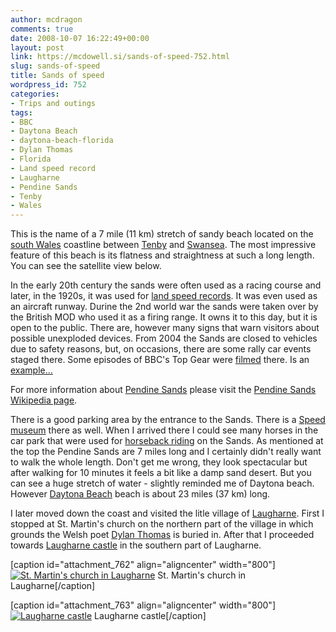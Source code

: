 ```yaml
---
author: mcdragon
comments: true
date: 2008-10-07 16:22:49+00:00
layout: post
link: https://mcdowell.si/sands-of-speed-752.html
slug: sands-of-speed
title: Sands of speed
wordpress_id: 752
categories:
- Trips and outings
tags:
- BBC
- Daytona Beach
- daytona-beach-florida
- Dylan Thomas
- Florida
- Land speed record
- Laugharne
- Pendine Sands
- Tenby
- Wales
---
```


This is the name of a 7 mile (11 km) stretch of sandy beach located on the [south Wales](http://en.wikipedia.org/wiki/Wales) coastline between [Tenby](http://en.wikipedia.org/wiki/Tenby) and [Swansea](http://en.wikipedia.org/wiki/Swansea). The most impressive feature of this beach is its flatness and straightness at such a long length. You can see the satellite view below.

In the early 20th century the sands were often used as a racing course and later, in the 1920s, it was used for [land speed records](http://en.wikipedia.org/wiki/Land_speed_record). It was even used as an aircraft runway. Durine the 2nd world war the sands were taken over by the British MOD who used it as a firing range. It owns it to this day, but it is open to the public. There are, however many signs that warn visitors about possible unexploded devices. From 2004 the Sands are closed to vehicles due to safety reasons, but, on occasions, there are some rally car events staged there. Some episodes of BBC's Top Gear were [filmed](http://www.bbc.co.uk/topgear/show/episodes/series5episode1.shtml) there. Is an [example...](http://www.hsvdriversclub.co.uk/video/top-gear-monaro.wmv)

For more information about [Pendine Sands](http://maps.google.com/maps?ll=51.7324388889,-4.49755555556&spn=1.0,1.0&q=51.7324388889,-4.49755555556%20%28Pendine%20Sands%29&t=h) please visit the [Pendine Sands Wikipedia page](http://en.wikipedia.org/wiki/Pendine_Sands).

There is a good parking area by the entrance to the Sands. There is a [Speed museum](http://www.llanegwad-carmarthen.co.uk/carmsspeedpendine.html) there as well. When I arrived there I could see many horses in the car park that were used for [horseback riding](http://en.wikipedia.org/wiki/Equestrianism) on the Sands. As mentioned at the top the Pendine Sands are 7 miles long and I certainly didn't really want to walk the whole length. Don't get me wrong, they look spectacular but after walking for 10 minutes it feels a bit like a damp sand desert. But you can see a huge stretch of water - slightly reminded me of Daytona beach. However [Daytona Beach](http://en.wikipedia.org/wiki/Daytona_Beach%2C_Florida) beach is about 23 miles (37 km) long.

I later moved down the coast and visited the litle village of [Laugharne](http://en.wikipedia.org/wiki/Laugharne). First I stopped at St. Martin's church on the northern part of the village in which grounds the Welsh poet [Dylan Thomas](http://en.wikipedia.org/wiki/Dylan_Thomas) is buried in. After that I proceeded towards [Laugharne castle](http://en.wikipedia.org/wiki/Laugharne_Castle) in the southern part of Laugharne.

[caption id="attachment_762" align="aligncenter" width="800"][![St. Martin's church in Laugharne](https://dwlcvfkt1l4wn.cloudfront.net/2008/10/st_martins_church_laugharne1-1.jpg)](https://dwlcvfkt1l4wn.cloudfront.net/2008/10/st_martins_church_laugharne1.jpg) St. Martin's church in Laugharne[/caption]

[caption id="attachment_763" align="aligncenter" width="800"][![Laugharne castle](https://dwlcvfkt1l4wn.cloudfront.net/2008/10/laugharne_castle2-1.jpg)](https://dwlcvfkt1l4wn.cloudfront.net/2008/10/laugharne_castle2.jpg) Laugharne castle[/caption]
